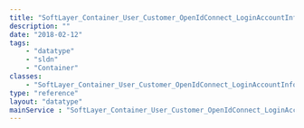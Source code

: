 ```yaml
---
title: "SoftLayer_Container_User_Customer_OpenIdConnect_LoginAccountInfo"
description: ""
date: "2018-02-12"
tags:
    - "datatype"
    - "sldn"
    - "Container"
classes:
    - "SoftLayer_Container_User_Customer_OpenIdConnect_LoginAccountInfo"
type: "reference"
layout: "datatype"
mainService : "SoftLayer_Container_User_Customer_OpenIdConnect_LoginAccountInfo"
---
```

